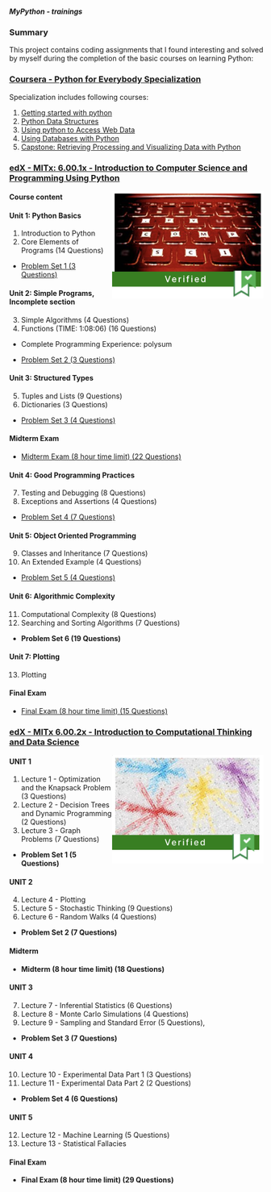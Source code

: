 ##### MyPython - trainings

### Summary

This project contains coding assignments that I found interesting and solved by myself during the completion of the basic courses on learning Python:

### [Coursera - Python for Everybody Specialization](https://www.coursera.org/specializations/python)

Specialization includes following courses:

1. [Getting started with python](https://github.com/alexey198631/trainings/tree/main/coursera_python_for_everybody/course_1_getting_started_with_Python)
2. [Python Data Structures](https://github.com/alexey198631/trainings/tree/main/coursera_python_for_everybody/course_2_Python_data_structures)
3. [Using python to Access Web Data](https://github.com/alexey198631/trainings/tree/main/coursera_python_for_everybody/course_3_using_Python_to_acess_web_data)
4. [Using Databases with Python](https://github.com/alexey198631/trainings/tree/main/coursera_python_for_everybody/course_4_using_databases_with_Python)
5. [Capstone: Retrieving Processing and Visualizing Data with Python](https://github.com/alexey198631/trainings/tree/main/coursera_python_for_everybody/course_5_capstone_retrieving_processing_and_visualizing_data_with_Python)

### [edX - MITx: 6.00.1x - Introduction to Computer Science and Programming Using Python](https://www.edx.org/course/introduction-to-computer-science-and-programming-7?index=product&queryID=ffa27a743e81f3397da91aefee857fe1&position=1)

<img src="https://github.com/alexey198631/trainings/blob/main/edx_introduction_to_computer_science_and_programming_using_Python/course_picture.png" alt="course picture" width="300" align="right">

#### Course content

#### Unit 1: Python Basics

1. Introduction to Python
2. Core Elements of Programs (14 Questions)

- [Problem Set 1 (3 Questions)](https://github.com/alexey198631/trainings/tree/main/edx_introduction_to_computer_science_and_programming_using_Python/Problem_Set_1_Python_basics)

#### Unit 2: Simple Programs, Incomplete section

3. Simple Algorithms (4 Questions)
4. Functions (TIME: 1:08:06) (16 Questions)

- Complete Programming Experience: polysum

- [Problem Set 2 (3 Questions)](https://github.com/alexey198631/trainings/tree/main/edx_introduction_to_computer_science_and_programming_using_Python/Problem_Set_2_Simple_programs)

#### Unit 3: Structured Types

5. Tuples and Lists (9 Questions)
6. Dictionaries (3 Questions)

- [Problem Set 3 (4 Questions)](https://github.com/alexey198631/trainings/tree/main/edx_introduction_to_computer_science_and_programming_using_Python/Problem_Set_3_Structured_types)

#### Midterm Exam

- [Midterm Exam (8 hour time limit) (22 Questions)](https://github.com/alexey198631/trainings/tree/main/edx_introduction_to_computer_science_and_programming_using_Python/Problem_Set_Midterm_Exam)

#### Unit 4: Good Programming Practices

7. Testing and Debugging (8 Questions)
8. Exceptions and Assertions (4 Questions)

- [Problem Set 4 (7 Questions)](https://github.com/alexey198631/trainings/tree/main/edx_introduction_to_computer_science_and_programming_using_Python/Problem_Set_4_Good_Programming_Practices)

#### Unit 5: Object Oriented Programming

9. Classes and Inheritance (7 Questions)
10. An Extended Example (4 Questions)

- [Problem Set 5 (4 Questions)](https://github.com/alexey198631/trainings/tree/main/edx_introduction_to_computer_science_and_programming_using_Python/Problem_Set_5_Object_Oriented_Programming)

#### Unit 6: Algorithmic Complexity

11. Computational Complexity (8 Questions)
12. Searching and Sorting Algorithms (7 Questions)

- **Problem Set 6 (19 Questions)**

#### Unit 7: Plotting

13. Plotting

#### Final Exam

- [Final Exam (8 hour time limit) (15 Questions)](https://github.com/alexey198631/trainings/tree/main/edx_introduction_to_computer_science_and_programming_using_Python/Final_Exam)


### [edX - MITx 6.00.2x - Introduction to Computational Thinking and Data Science](https://www.edx.org/course/introduction-to-computational-thinking-and-data-4?index=product&queryID=2ee30a8643dcf8211543db8e12661dc3&position=3&eaid=0&v=1&linked_from=autocomplete&c=autocomplete)

<img src="https://github.com/alexey198631/trainings/blob/main/edx_introduction_to_computational_thinking_and_data_science/course_picture.png" alt="course picture" width="300" align="right">

#### UNIT 1

1. Lecture 1 - Optimization and the Knapsack Problem (3 Questions)
2. Lecture 2 - Decision Trees and Dynamic Programming (2 Questions)
3. Lecture 3 - Graph Problems (7 Questions)

- **Problem Set 1 (5 Questions)**

#### UNIT 2

4. Lecture 4 - Plotting
5. Lecture 5 - Stochastic Thinking (9 Questions)
6. Lecture 6 - Random Walks (4 Questions)

- **Problem Set 2 (7 Questions)**

#### Midterm

- **Midterm (8 hour time limit) (18 Questions)**

#### UNIT 3

7. Lecture 7 - Inferential Statistics (6 Questions)
8. Lecture 8 - Monte Carlo Simulations (4 Questions)
9. Lecture 9 - Sampling and Standard Error (5 Questions),

- **Problem Set 3 (7 Questions)**

#### UNIT 4

10. Lecture 10 - Experimental Data Part 1 (3 Questions)
11. Lecture 11 - Experimental Data Part 2 (2 Questions)

- **Problem Set 4 (6 Questions)**

#### UNIT 5

12. Lecture 12 - Machine Learning (5 Questions)
13. Lecture 13 - Statistical Fallacies

#### Final Exam

- **Final Exam (8 hour time limit) (29 Questions)**
